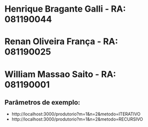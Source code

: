 # Henrique Bragante Galli - RA: 081190044
# Renan Oliveira França - RA: 081190025
# William Massao Saito - RA: 081190001

## Parâmetros de exemplo:
 - http://localhost:3000/produtorio?m=1&n=2&metodo=ITERATIVO
 - http://localhost:3000/produtorio?m=1&n=2&metodo=RECURSIVO
